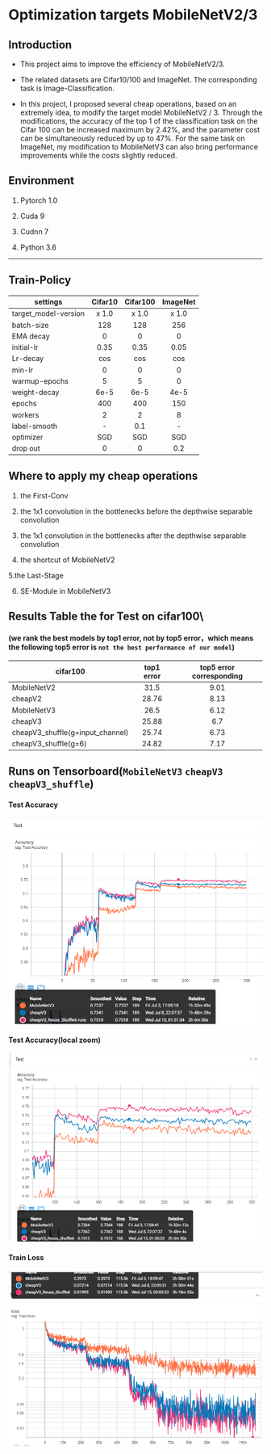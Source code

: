 # Optimization targets MobileNetV2/3

## Introduction

* This project aims to improve the efficiency of MobileNetV2/3.

- The related datasets are Cifar10/100 and ImageNet. The corresponding task is Image-Classification.

-  In this project, I proposed several cheap operations, based on an extremely idea, to modify the target model MobileNetV2 / 3. Through the modifications, the accuracy of the top 1 of the classification task on the Cifar 100 can be increased maximum by 2.42%, and the parameter cost can be simultaneously reduced by up to 47%. For the same task on ImageNet, my modification to MobileNetV3 can also bring performance improvements while the costs slightly reduced.


## Environment

1.  Pytorch 1.0

2.  Cuda 9

3.  Cudnn 7

4.  Python 3.6

***

## Train-Policy
 

|  settings   | Cifar10   | Cifar100  | ImageNet  |
| ---------- | :-----------:  | :-----------: | :-----------: |
| target_model-version   | x 1.0     | x 1.0     | x 1.0     |
| batch-size   | 128    | 128     | 256    |
| EMA decay   | 0    | 0     | 0     |
| initial-lr  | 0.35     | 0.35     | 0.05     |
| Lr-decay   | cos     | cos     | cos     |
| min-lr   | 0    | 0     | 0     |
| warmup-epochs   | 5     | 5     | 0     |
| weight-decay   | 6e-5     | 6e-5     | 4e-5     |
| epochs   | 400     | 400     | 150     |
| workers   | 2     | 2     | 8     |
| label-smooth   | -     | 0.1    | -     |
| optimizer   | SGD     | SGD     | SGD     |
| drop out   | 0     | 0     | 0.2    |


## Where to apply my cheap operations

1. the First-Conv

2. the 1x1 convolution in the bottlenecks before the depthwise separable convolution

3. the 1x1 convolution in the bottlenecks after the depthwise separable convolution

4. the shortcut of MobileNetV2

5.the Last-Stage

6. SE-Module in MobileNetV3

## Results Table the for Test on cifar100\

#### (we rank the best models by top1 error, not by top5 error，which means the following top5 error is `not the best performance of our model`)

|  cifar100   | top1 error   | top5 error  corresponding  |
| ---------- | :-----------:  | :-----------: |
| MobileNetV2   | 31.5     | 9.01     |
| cheapV2     | 28.76     | 8.13     |
| MobileNetV3     | 26.5    | 6.12    |
| cheapV3     | 25.88     | 6.7    |
| cheapV3_shuffle(g=input_channel)     | 25.74   | 6.73    |
| cheapV3_shuffle(g=6)     | 24.82  | 7.17   |

## Runs on Tensorboard(`MobileNetV3` `cheapV3` `cheapV3_shuffle`)

#### Test Accuracy
![image](https://github.com/kai-pixel/-Efficient-Operations-for-Lightweight-Deep-Neural-Networks/blob/master/IMG/Test%20Accuracy(cifar100).png)

#### Test Accuracy(local zoom)
![image](https://github.com/kai-pixel/-Efficient-Operations-for-Lightweight-Deep-Neural-Networks/blob/master/IMG/local%20zoom%20to%20the%20Test%20Accuracy.png)

#### Train Loss
![image](https://github.com/kai-pixel/-Efficient-Operations-for-Lightweight-Deep-Neural-Networks/blob/master/IMG/Train%20Loss(cifar100).png)
